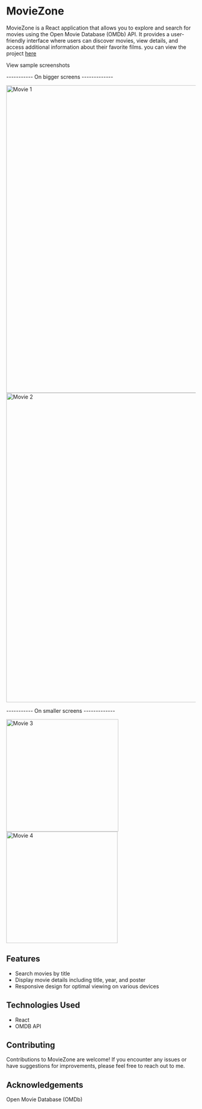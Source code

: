 # MovieZone

MovieZone is a React application that allows you to explore and search for movies using the Open Movie Database (OMDb) API. It provides a user-friendly interface where users can discover movies, view details, and access additional information about their favorite films. you can view the project <a href="https://mmovie-zone.netlify.app/">here</a>

View sample screenshots

----------- On bigger screens -------------

<img width="816" alt="Movie 1" src="https://github.com/mwebaze-nicho/Movie-Zone/assets/128962789/ffd6e17b-5d06-417c-a8c8-1f84148019f7">


<img width="821" alt="Movie 2" src="https://github.com/mwebaze-nicho/Movie-Zone/assets/128962789/4a46ef08-9ee4-48f4-a119-af2b25167119">


----------- On smaller screens -------------

<img width="298" alt="Movie 3" src="https://github.com/mwebaze-nicho/Movie-Zone/assets/128962789/752ebcc1-93a2-43e1-80f0-ebbac27b446d">


<img width="296" alt="Movie 4" src="https://github.com/mwebaze-nicho/Movie-Zone/assets/128962789/d8684102-5e31-4bf8-a043-fc25473e5e1a">


## Features

- Search movies by title
- Display movie details including title, year, and poster
- Responsive design for optimal viewing on various devices

## Technologies Used

- React
- OMDB API

## Contributing

Contributions to MovieZone are welcome! If you encounter any issues or have suggestions for improvements, please feel free to reach out to me.


## Acknowledgements

Open Movie Database (OMDb)

